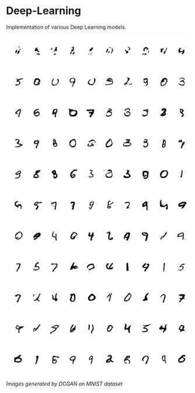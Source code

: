 # Deep-Learning

Implementation of various Deep Learning models.

![alt text](https://github.com/rashmi0888/Deep-Learning/blob/master/DCGAN.jpg)

*Images generated by DCGAN on MNIST dataset*
